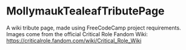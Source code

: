 # MollymaukTealeafTributePage
A wiki tribute page, made using FreeCodeCamp project requirements. Images come from the official Critical Role Fandom Wiki: https://criticalrole.fandom.com/wiki/Critical_Role_Wiki
